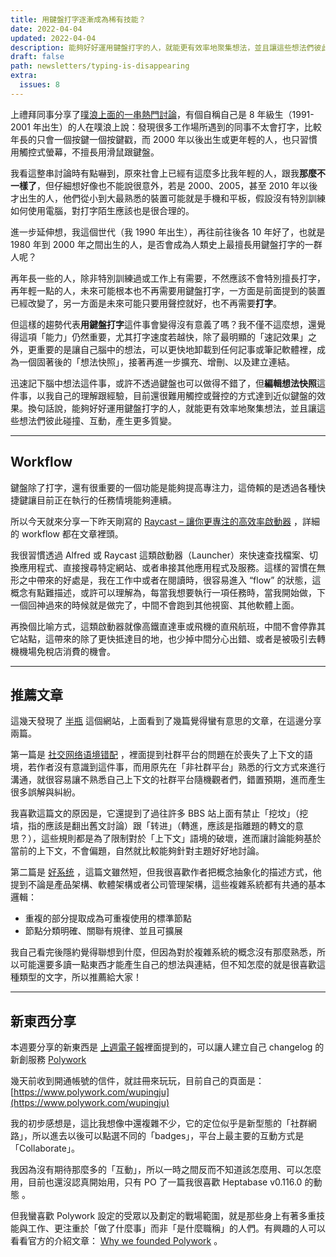 ```yaml
---
title: 用鍵盤打字逐漸成為稀有技能？
date: 2022-04-04
updated: 2022-04-04
description: 能夠好好運用鍵盤打字的人，就能更有效率地聚集想法，並且讓這些想法們彼此碰撞、互動，產生更多質變。
draft: false
path: newsletters/typing-is-disappearing
extra:
  issues: 8
---
```


上禮拜同事分享了[噗浪上面的一串熱門討論](https://www.plurk.com/m/p/ospl53)，有個自稱自己是 8 年級生（1991-2001 年出生）的人在噗浪上說：發現很多工作場所遇到的同事不太會打字，比較年長的只會一個按鍵一個按鍵戳，而 2000 年以後出生或更年輕的人，也只習慣用觸控式螢幕，不擅長用滑鼠跟鍵盤。

我看這整串討論時有點嚇到，原來社會上已經有這麼多比我年輕的人，跟我**那麼不一樣了**，但仔細想好像也不能說很意外，若是 2000、2005，甚至 2010 年以後才出生的人，他們從小到大最熟悉的裝置可能就是手機和平板，假設沒有特別訓練如何使用電腦，對打字陌生應該也是很合理的。

進一步延伸想，我這個世代（我 1990 年出生），再往前往後各 10 年好了，也就是 1980 年到 2000 年之間出生的人，是否會成為人類史上最擅長用鍵盤打字的一群人呢？

再年長一些的人，除非特別訓練過或工作上有需要，不然應該不會特別擅長打字，再年輕一點的人，未來可能根本也不再需要用鍵盤打字，一方面是前面提到的裝置已經改變了，另一方面是未來可能只要用聲控就好，也不再需要**打字**。

但這樣的趨勢代表**用鍵盤打字**這件事會變得沒有意義了嗎？我不僅不這麼想，還覺得這項「能力」仍然重要，尤其打字速度若越快，除了最明顯的「速記效果」之外，更重要的是讓自己腦中的想法，可以更快地卸載到任何記事或筆記軟體裡，成為一個固著後的「想法快照」，接著再進一步擴充、增刪、以及建立連結。

迅速記下腦中想法這件事，或許不透過鍵盤也可以做得不錯了，但**編輯想法快照**這件事，以我自己的理解跟經驗，目前還很難用觸控或聲控的方式達到近似鍵盤的效果。換句話說，能夠好好運用鍵盤打字的人，就能更有效率地聚集想法，並且讓這些想法們彼此碰撞、互動，產生更多質變。

<!-- more -->

---

## Workflow

鍵盤除了打字，還有很重要的一個功能是能夠提高專注力，這倚賴的是透過各種快捷鍵讓目前正在執行的任務情境能夠連續。

所以今天就來分享一下昨天剛寫的 [Raycast – 讓你更專注的高效率啟動器](/2022/04/02/raycast-introduction/) ，詳細的 workflow 都在文章裡頭。

我很習慣透過 Alfred 或 Raycast 這類啟動器（Launcher）來快速查找檔案、切換應用程式、直接搜尋特定網站、或者串接其他應用程式及服務。這樣的習慣在無形之中帶來的好處是，我在工作中或者在閱讀時，很容易進入 “flow” 的狀態，這概念有點難描述，或許可以理解為，每當我想要執行一項任務時，當我開始做，下一個回神過來的時候就是做完了，中間不會跑到其他視窗、其他軟體上面。

再換個比喻方式，這類啟動器就像高鐵直達車或飛機的直飛航班，中間不會停靠其它站點，這帶來的除了更快抵達目的地，也少掉中間分心出錯、或者是被吸引去轉機機場免稅店消費的機會。

---

## 推薦文章

這幾天發現了 [半瓶](https://www.orangeclk.com/) 這個網站，上面看到了幾篇覺得蠻有意思的文章，在這邊分享兩篇。

第一篇是 [社交网络语境错配](https://www.orangeclk.com/2021/04/02/context-in-social-network/) ，裡面提到社群平台的問題在於喪失了上下文的語境，若作者沒有意識到這件事，而用原先在「非社群平台」熟悉的行文方式來進行溝通，就很容易讓不熟悉自己上下文的社群平台隨機觀者們，錯置預期，進而產生很多誤解與糾紛。

我喜歡這篇文的原因是，它還提到了過往許多 BBS 站上面有禁止「挖坟」（挖墳，指的應該是翻出舊文討論）跟「转进」（轉進，應該是指離題的轉文的意思？），這些規則都是為了限制對於「上下文」語境的破壞，進而讓討論能夠基於當前的上下文，不會偏題，自然就比較能夠針對主題好好地討論。

第二篇是 [好系统](https://www.orangeclk.com/2020/02/25/good-system/) ，這篇文雖然短，但我很喜歡作者把概念抽象化的描述方式，他提到不論是產品架構、軟體架構或者公司管理架構，這些複雜系統都有共通的基本邏輯：

- 重複的部分提取成為可重複使用的標準節點
- 節點分類明確、關聯有規律、並且可擴展

我自己看完後隱約覺得聯想到什麼，但因為對於複雜系統的概念沒有那麼熟悉，所以可能還要多讀一點東西才能產生自己的想法與連結，但不知怎麼的就是很喜歡這種類型的文字，所以推薦給大家！

---

## 新東西分享

本週要分享的新東西是 [上週電子報](/newsletters/a-personal-changelog?s=w)裡面提到的，可以讓人建立自己 changelog 的新創服務 [Polywork](https://www.polywork.com/)

幾天前收到開通帳號的信件，就註冊來玩玩，目前自己的頁面是： [https://www.polywork.com/wupingju](https://www.polywork.com/wupingju)  

我的初步感想是，這比我想像中還複雜不少，它的定位似乎是新型態的「社群網路」，所以進去以後可以點選不同的「badges」，平台上最主要的互動方式是「Collaborate」。

我因為沒有期待那麼多的「互動」，所以一時之間反而不知道該怎麼用、可以怎麼用，目前也還沒認真開始用，只有 PO 了一篇我很喜歡 Heptabase v0.116.0 的動態 。

但我蠻喜歡 Polywork 設定的受眾以及劃定的戰場範圍，就是那些身上有著多重技能與工作、更注重於「做了什麼事」而非「是什麼職稱」的人們。有興趣的人可以看看官方的介紹文章： [Why we founded Polywork](https://blog.polywork.com/whywefoundedpolywork/) 。


